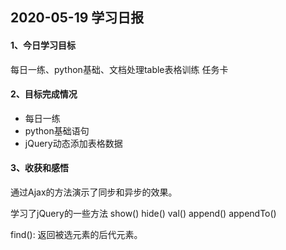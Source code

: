 ## 2020-05-19 学习日报

#### 1、今日学习目标

每日一练、python基础、文档处理table表格训练 任务卡

#### 2、目标完成情况

- 每日一练
- python基础语句
- jQuery动态添加表格数据

#### 3、收获和感悟

通过Ajax的方法演示了同步和异步的效果。

学习了jQuery的一些方法 show()  hide()  val()  append()  appendTo()

find():    返回被选元素的后代元素。 



